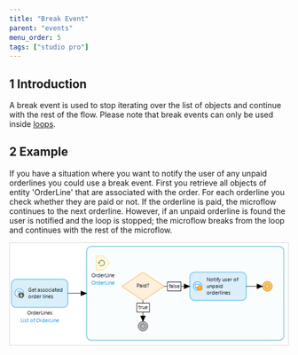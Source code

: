 ```yaml
---
title: "Break Event"
parent: "events"
menu_order: 5
tags: ["studio pro"]
---
```


## 1 Introduction

A break event is used to stop iterating over the list of objects and continue with the rest of the flow. Please note that break events can only be used inside [loops](loop).

## 2 Example

If you have a situation where you want to notify the user of any unpaid orderlines you could use a break event. First you retrieve all objects of entity 'OrderLine' that are associated with the order. For each orderline you check whether they are paid or not. If the orderline is paid, the microflow continues to the next orderline. However, if an unpaid orderline is found the user is notified and the loop is stopped; the microflow breaks from the loop and continues with the rest of the microflow.

![](attachments/819203/917951.png)
